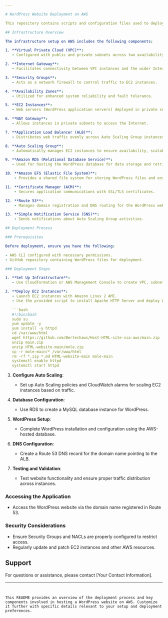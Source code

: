 ```yaml
---

# WordPress Website Deployment on AWS

This repository contains scripts and configuration files used to deploy a WordPress website on AWS infrastructure. Below is an overview of the setup and deployment process.

## Infrastructure Overview

The infrastructure setup on AWS includes the following components:

1. **Virtual Private Cloud (VPC)**:
   - Configured with public and private subnets across two availability zones for high availability.

2. **Internet Gateway**:
   - Facilitates connectivity between VPC instances and the wider Internet.

3. **Security Groups**:
   - Acts as a network firewall to control traffic to EC2 instances.

4. **Availability Zones**:
   - Utilized for enhanced system reliability and fault tolerance.

5. **EC2 Instances**:
   - Web servers (WordPress application servers) deployed in private subnets for enhanced security.

6. **NAT Gateway**:
   - Allows instances in private subnets to access the Internet.

7. **Application Load Balancer (ALB)**:
   - Distributes web traffic evenly across Auto Scaling Group instances in multiple Availability Zones.

8. **Auto Scaling Group**:
   - Automatically manages EC2 instances to ensure availability, scalability, fault tolerance, and elasticity.

9. **Amazon RDS (Relational Database Service)**:
   - Used for hosting the WordPress database for data storage and retrieval.

10. **Amazon EFS (Elastic File System)**:
    - Provides a shared file system for storing WordPress files and ensuring consistency across instances.

11. **Certificate Manager (ACM)**:
    - Secures application communications with SSL/TLS certificates.

12. **Route 53**:
    - Manages domain registration and DNS routing for the WordPress website.

13. **Simple Notification Service (SNS)**:
    - Sends notifications about Auto Scaling Group activities.

## Deployment Process

### Prerequisites

Before deployment, ensure you have the following:

- AWS CLI configured with necessary permissions.
- GitHub repository containing WordPress files for deployment.

### Deployment Steps

1. **Set Up Infrastructure**:
   - Use CloudFormation or AWS Management Console to create VPC, subnets, Internet Gateway, NAT Gateway, Security Groups, ALB, Auto Scaling Group, RDS, EFS, ACM certificates, Route 53 hosted zone, and SNS topics.

2. **Deploy EC2 Instances**:
   - Launch EC2 instances with Amazon Linux 2 AMI.
   - Use the provided script to install Apache HTTP Server and deploy WordPress files from GitHub repository.

   ```bash
   #!/bin/bash
   sudo su
   yum update -y
   yum install -y httpd
   cd /var/www/html
   wget https://github.com/Bertechaws/Host-HTML-site-via-aws/main.zip
   unzip main.zip
   unzip HTML-website-main/mole.zip
   cp -r mole-main/* /var/www/html
   rm -rf *.zip *.md HTML-website-main mole-main
   systemctl enable httpd
   systemctl start httpd
   ```

3. **Configure Auto Scaling**:
   - Set up Auto Scaling policies and CloudWatch alarms for scaling EC2 instances based on traffic.

4. **Database Configuration**:
   - Use RDS to create a MySQL database instance for WordPress.

5. **WordPress Setup**:
   - Complete WordPress installation and configuration using the AWS-hosted database.

6. **DNS Configuration**:
   - Create a Route 53 DNS record for the domain name pointing to the ALB.

7. **Testing and Validation**:
   - Test website functionality and ensure proper traffic distribution across instances.

### Accessing the Application

- Access the WordPress website via the domain name registered in Route 53.

### Security Considerations

- Ensure Security Groups and NACLs are properly configured to restrict access.
- Regularly update and patch EC2 instances and other AWS resources.

## Support

For questions or assistance, please contact [Your Contact Information].

---
```


This README provides an overview of the deployment process and key components involved in hosting a WordPress website on AWS. Customize it further with specific details relevant to your setup and deployment preferences.
